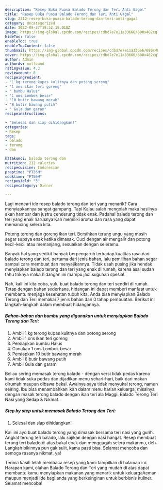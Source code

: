 ```yaml
---
description: "Resep Buka Puasa Balado Terong dan Teri Anti Gagal"
title: "Resep Buka Puasa Balado Terong dan Teri Anti Gagal"
slug: 2312-resep-buka-puasa-balado-terong-dan-teri-anti-gagal
category: Uncategorized
date: 2022-09-27T19:52:19.018Z
image: https://img-global.cpcdn.com/recipes/cdbd7e7e11a33666/680x482cq70/balado-terong-dan-teri-foto-resep-utama.jpg
hideToc: false
enableToc: true
enableTocContent: false
thumbnail: https://img-global.cpcdn.com/recipes/cdbd7e7e11a33666/680x482cq70/balado-terong-dan-teri-foto-resep-utama.jpg
cover: https://img-global.cpcdn.com/recipes/cdbd7e7e11a33666/680x482cq70/balado-terong-dan-teri-foto-resep-utama.jpg
author: Admin
authorAv: notfound
ratingvalue: 4.3
reviewcount: 8
recipeingredient:
- "1 kg terong kupas kulitnya dan potong serong"
- "1 ons ikan teri goreng"
- " bumbu Halus"
- "1 ons Lombok besar"
- "10 butir bawang merah"
- "8 butir bawang putih"
- " Gula dan garam"
recipeinstructions:

- "Selesai dan siap dihidangkan!"
categories:
- Resep
tags:
- balado
- terong
- dan

katakunci: balado terong dan 
nutrition: 212 calories
recipecuisine: Indonesian
preptime: "PT26M"
cooktime: "PT56M"
recipeyield: "3"
recipecategory: Dinner

---
```



Lagi mencari ide resep balado terong dan teri yang menarik? Cara menyiapkannya sangat gampang. Tapi Kalau salah mengolah maka hasilnya akan hambar dan justru cenderung tidak enak. Padahal balado terong dan teri yang enak harusnya Kan memiliki aroma dan rasa yang dapat memancing selera kita.


Potong terong dan goreng ikan teri. Bersihkan terung ungu yang masih segar supaya enak ketika dimasak. Cuci dengan air mengalir dan potong kecil-kecil atau memanjang, sesuaikan dengan seleramu.

Banyak hal yang sedikit banyak berpengaruh terhadap kualitas rasa dari balado terong dan teri, pertama dari jenis bahan, lalu pemilihan bahan segar sampai cara membuat dan menyajikannya. Tidak usah pusing jika hendak menyiapkan balado terong dan teri yang enak di rumah, karena asal sudah tahu triknya maka hidangan ini mampu jadi suguhan spesial.


Nah, kali ini kita coba, yuk, buat balado terong dan teri sendiri di rumah. Tetap dengan bahan sederhana, hidangan ini dapat memberi manfaat untuk membantu menjaga kesehatan tubuh kita. Anda bisa menyiapkan Balado Terong dan Teri memakai 7 jenis bahan dan 0 tahap pembuatan. Berikut ini langkah-langkah dalam membuat hidangannya.

<!--inarticleads1-->

##### Bahan-bahan dan bumbu yang digunakan untuk menyiapkan Balado Terong dan Teri:

1. Ambil 1 kg terong kupas kulitnya dan potong serong
1. Ambil 1 ons ikan teri goreng
1. Persiapkan  bumbu Halus
1. Gunakan 1 ons Lombok besar
1. Persiapkan 10 butir bawang merah
1. Ambil 8 butir bawang putih
1. Ambil  Gula dan garam


Beliau sering memasak terong balado - dengan versi tidak pedas karena kami tidak suka pedas dan dijadikan menu sehari-hari, baik dari makan dirumah maupun dibawa bekal. Awalnya saya tidak menyukai terong, namun seiring. Ibu bisa menambahkan ikan dalam menu harian keluarga, misalnya dengan masak terong balado dengan ikan teri ala Maggi. Balado Terong Teri Nasi yang Sedap &amp; Nikmat. 

<!--inarticleads2-->

##### Step by step untuk memasak Balado Terong dan Teri:


1. Selesai dan siap dihidangkan!

Kali ini ayo buat balado terong yang dimasak bersama teri nasi yang gurih. Angkat terung teri balado, lalu sajikan dengan nasi hangat. Resep membuat terung teri balado di atas bakal enak dan menggugah selera makanmu, deh. Langkah bikinnya pun gak sulit, kamu pasti bisa. Selamat mencoba dan semoga rasanya nikmat, ya! 

Terima kasih telah membaca resep yang kami tampilkan di halaman ini. Harapan kami, olahan Balado Terong dan Teri yang mudah di atas dapat membantu kamu menyiapkan makanan yang menarik untuk keluarga/teman maupun menjadi ide bagi anda yang berkeinginan untuk berbisnis kuliner. Selamat mencoba!
